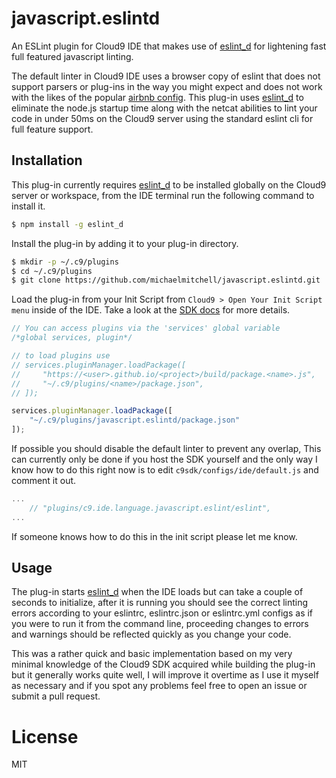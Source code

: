 # javascript.eslintd

An ESLint plugin for Cloud9 IDE that makes use of [eslint_d](https://github.com/mantoni/eslint_d.js) for lightening fast full featured javascript linting.

The default linter in Cloud9 IDE uses a browser copy of eslint that does not support parsers or plug-ins in the way you might expect and does not work with the likes of the popular [airbnb config](https://github.com/airbnb/javascript). This plug-in uses [eslint_d](https://github.com/mantoni/eslint_d.js) to eliminate the node.js startup time along with the netcat abilities to lint your code in under 50ms on the Cloud9 server using the standard eslint cli for full feature support.

## Installation

This plug-in currently requires [eslint_d](https://github.com/mantoni/eslint_d.js) to be installed globally on the Cloud9 server or workspace, from the IDE terminal run the following command to install it.

```sh
$ npm install -g eslint_d
```

Install the plug-in by adding it to your plug-in directory.

```sh
$ mkdir -p ~/.c9/plugins
$ cd ~/.c9/plugins
$ git clone https://github.com/michaelmitchell/javascript.eslintd.git
```

Load the plug-in from your Init Script from `Cloud9 > Open Your Init Script menu` inside of the IDE. Take a look at the [SDK docs](https://cloud9-sdk.readme.io/docs/customizing-cloud9#section-installing-packages) for more details.

```js
// You can access plugins via the 'services' global variable
/*global services, plugin*/

// to load plugins use
// services.pluginManager.loadPackage([
//     "https://<user>.github.io/<project>/build/package.<name>.js",
//     "~/.c9/plugins/<name>/package.json",
// ]);

services.pluginManager.loadPackage([
    "~/.c9/plugins/javascript.eslintd/package.json"
]);
```

If possible you should disable the default linter to prevent any overlap, This can currently only be done if you host the SDK yourself and the only way I know how to do this right now is to edit `c9sdk/configs/ide/default.js` and comment it out.

```js
...
    // "plugins/c9.ide.language.javascript.eslint/eslint",
...
```
If someone knows how to do this in the init script please let me know.

## Usage

The plug-in starts [eslint_d](https://github.com/mantoni/eslint_d.js) when the IDE loads but can take a couple of seconds to initialize, after it is running you should see the correct linting errors according to your eslintrc, eslintrc.json or eslintrc.yml configs as if you were to run it from the command line, proceeding changes to errors and warnings should be reflected quickly as you change your code.

This was a rather quick and basic implementation based on my very minimal knowledge of the Cloud9 SDK acquired while building the plug-in but it generally works quite well, I will improve it overtime as I use it myself as necessary and if you spot any problems feel free to open an issue or submit a pull request.

# License

MIT
